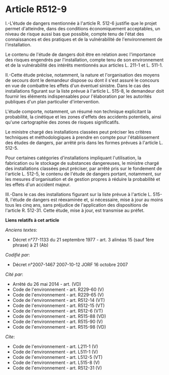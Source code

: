 # Article R512-9

I.-L'étude de dangers mentionnée à l'article R. 512-6 justifie que le projet permet d'atteindre, dans des conditions
économiquement acceptables, un niveau de risque aussi bas que possible, compte tenu de l'état des connaissances et des
pratiques et de la vulnérabilité de l'environnement de l'installation. 

Le contenu de l'étude de dangers doit être en relation avec l'importance des risques engendrés par l'installation, compte
tenu de son environnement et de la vulnérabilité des intérêts mentionnés aux articles L. 211-1 et L. 511-1. 

II.-Cette étude précise, notamment, la nature et l'organisation des moyens de secours dont le demandeur dispose ou dont il
s'est assuré le concours en vue de combattre les effets d'un éventuel sinistre. Dans le cas des installations figurant sur la
liste prévue à l'article L. 515-8, le demandeur doit fournir les éléments indispensables pour l'élaboration par les autorités
publiques d'un plan particulier d'intervention. 

L'étude comporte, notamment, un résumé non technique explicitant la probabilité, la cinétique et les zones d'effets des
accidents potentiels, ainsi qu'une cartographie des zones de risques significatifs. 

Le ministre chargé des installations classées peut préciser les critères techniques et méthodologiques à prendre en compte
pour l'établissement des études de dangers, par arrêté pris dans les formes prévues à l'article L. 512-5. 

Pour certaines catégories d'installations impliquant l'utilisation, la fabrication ou le stockage de substances dangereuses,
le ministre chargé des installations classées peut préciser, par arrêté pris sur le fondement de l'article L. 512-5, le
contenu de l'étude de dangers portant, notamment, sur les mesures d'organisation et de gestion propres à réduire la
probabilité et les effets d'un accident majeur. 

III.-Dans le cas des installations figurant sur la liste prévue à l'article L. 515-8, l'étude de dangers est réexaminée et,
si nécessaire, mise à jour au moins tous les cinq ans, sans préjudice de l'application des dispositions de l'article R.
512-31. Cette étude, mise à jour, est transmise au préfet.

**Liens relatifs à cet article**

_Anciens textes_:

  - Décret n°77-1133 du 21 septembre 1977 - art. 3  alinéas 15 (sauf 1ère phrase) à 21 (Ab)

_Codifié par_:

  - Décret n°2007-1467 2007-10-12 JORF 16 octobre 2007

_Cité par_:

  - Arrêté du 26 mai 2014 - art. (VD)
  - Code de l'environnement - art. R229-60 (V)
  - Code de l'environnement - art. R229-65 (V)
  - Code de l'environnement - art. R512-14 (VT)
  - Code de l'environnement - art. R512-15 (VT)
  - Code de l'environnement - art. R512-6 (VT)
  - Code de l'environnement - art. R515-88 (VD)
  - Code de l'environnement - art. R515-90 (V)
  - Code de l'environnement - art. R515-98 (VD)

_Cite_:

  - Code de l'environnement - art. L211-1 (V)
  - Code de l'environnement - art. L511-1 (V)
  - Code de l'environnement - art. L512-5 (VT)
  - Code de l'environnement - art. L515-8 (V)
  - Code de l'environnement - art. R512-31 (V)
